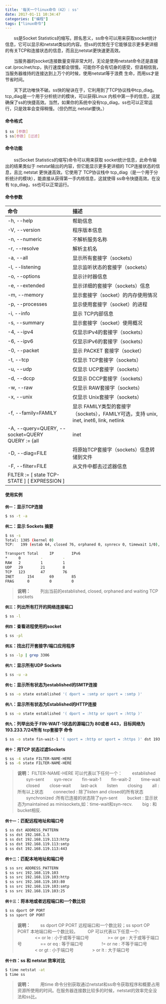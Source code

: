 ```yaml
---
title: '每天一个linux命令（42）: ss'
date: 2017-01-11 10:34:47
categories: ["编程"]
tags: ["linux命令"]
---
```

　　ss是Socket Statistics的缩写。顾名思义，ss命令可以用来获取socket统计信息，它可以显示和netstat类似的内容。但ss的优势在于它能够显示更多更详细的有关TCP和连接状态的信息，而且比netstat更快速更高效。
<!--more -->
　　当服务器的socket连接数量变得非常大时，无论是使用netstat命令还是直接cat /proc/net/tcp，执行速度都会很慢。可能你不会有切身的感受，但请相信我，当服务器维持的连接达到上万个的时候，使用netstat等于浪费 生命，而用ss才是节省时间。

　　天下武功唯快不破。ss快的秘诀在于，它利用到了TCP协议栈中tcp_diag。tcp_diag是一个用于分析统计的模块，可以获得Linux 内核中第一手的信息，这就确保了ss的快捷高效。当然，如果你的系统中没有tcp_diag，ss也可以正常运行，只是效率会变得稍慢。（但仍然比 netstat要快。）
#### 命令格式
```bash
$ ss [参数]
$ ss[参数] [过滤]
```
#### 命令功能
　　ss(Socket Statistics的缩写)命令可以用来获取 socket统计信息，此命令输出的结果类似于 netstat输出的内容，但它能显示更多更详细的 TCP连接状态的信息，且比 netstat 更快速高效。它使用了 TCP协议栈中 tcp_diag（是一个用于分析统计的模块），能直接从获得第一手内核信息，这就使得 ss命令快捷高效。在没有 tcp_diag，ss也可以正常运行。
#### 命令参数
| 命令 | 描述     |
| :------------- | :------------- |
| -h, --help | 帮助信息 |
| -V, --version | 程序版本信息 |
| -n, --numeric | 不解析服务名称 |
| -r, --resolve | 解析主机名 |
| -a, --all | 显示所有套接字（sockets） |
| -l, --listening | 显示监听状态的套接字（sockets） |
| -o, --options | 显示计时器信息 |
| -e, --extended | 显示详细的套接字（sockets）信息 |
| -m, --memory | 显示套接字（socket）的内存使用情况 |
| -p, --processes | 显示使用套接字（socket）的进程 |
| -i, --info | 显示 TCP内部信息 |
| -s, --summary | 显示套接字（socket）使用概况 |
| -4, --ipv4 | 仅显示IPv4的套接字（sockets） |
| -6, --ipv6 | 仅显示IPv6的套接字（sockets） |
| -0, --packet | 显示 PACKET 套接字（socket） |
| -t, --tcp | 仅显示 TCP套接字（sockets） |
| -u, --udp | 仅显示 UCP套接字（sockets） |
| -d, --dccp | 仅显示 DCCP套接字（sockets） |
| -w, --raw | 仅显示 RAW套接字（sockets） |
| -x, --unix | 仅显示 Unix套接字（sockets） |
| -f, --family=FAMILY | 显示 FAMILY类型的套接字（sockets），FAMILY可选，支持  unix, inet, inet6, link, netlink |
| -A, --query=QUERY, --socket=QUERY<br/>QUERY := {all|inet|tcp|udp|raw|unix|packet|netlink}[,QUERY] |  |
| -D, --diag=FILE | 将原始TCP套接字（sockets）信息转储到文件 |
| -F, --filter=FILE | 从文件中都去过滤器信息 |
| FILTER := [ state TCP-STATE ] [ EXPRESSION ] |  |

#### 使用实例
**`例一`：显示TCP连接**
```bash
$ ss -t -a
```
**`例二`：显示 Sockets 摘要**
```bash
$ ss -s
Total: 1385 (kernel 0)
TCP:   199 (estab 64, closed 76, orphaned 0, synrecv 0, timewait 1/0), ports 0

Transport Total     IP        IPv6
*	  0         -         -        
RAW	  2         1         1        
UDP	  29        21        8        
TCP	  123       47        76       
INET	  154       69        85       
FRAG	  0         0         0  
```
>**说明：**
　　列出当前的established, closed, orphaned and waiting TCP sockets

**`例三`：列出所有打开的网络连接端口**
```bash
$ ss -l
```
**`例四`：查看进程使用的socket**
```bash
$ ss -pl
```
**`例五`：找出打开套接字/端口应用程序**
```bash
$ ss -lp | grep 3306
```
**`例六`：显示所有UDP Sockets**
```bash
$ ss -u -a
```
**`例七`：显示所有状态为established的SMTP连接**
```bash
$ ss -o state established '( dport = :smtp or sport = :smtp )'
```
**`例八`：显示所有状态为Established的HTTP连接**
```bash
$ ss -o state established '( dport = :http or sport = :http )'
```
**`例九`：列举出处于 FIN-WAIT-1状态的源端口为 80或者 443，目标网络为 193.233.7/24所有 tcp套接字
命令**
```bash
$ ss -o state fin-wait-1 '( sport = :http or sport = :https )' dst 193.233.7/24
```
**`例十`：用TCP 状态过滤Sockets**
```bash
$ ss -4 state FILTER-NAME-HERE
$ ss -6 state FILTER-NAME-HERE
```
>**说明：**
FILTER-NAME-HERE 可以代表以下任何一个：
　　established
　　syn-sent
　　syn-recv
　　fin-wait-1
　　fin-wait-2
　　time-wait
　　closed
　　close-wait
　　last-ack
　　listen
　　closing
　　all : 所有以上状态
　　connected : 除了listen and closed的所有状态
　　synchronized :所有已连接的状态除了syn-sent
　　bucket : 显示状态为maintained as minisockets,如：time-wait和syn-recv.
　　big : 和bucket相反.

**`例十一`：匹配远程地址和端口号**
```bash
$ ss dst ADDRESS_PATTERN
$ ss dst 192.168.1.5
$ ss dst 192.168.119.113:http
$ ss dst 192.168.119.113:smtp
$ ss dst 192.168.119.113:443
```
**`例十二`：匹配本地地址和端口号**
```bash
$ ss src ADDRESS_PATTERN
$ ss src 192.168.119.103
$ ss src 192.168.119.103:http
$ ss src 192.168.119.103:80
$ ss src 192.168.119.103:smtp
$ ss src 192.168.119.103:25
```
**`例十三`：将本地或者远程端口和一个数比较**
```bash
$ ss dport OP PORT
$ ss sport OP PORT
```
>**说明：**
　　ss dport OP PORT 远程端口和一个数比较；ss sport OP PORT 本地端口和一个数比较。
　　OP 可以代表以下任意一个:
　　　　<= or le : 小于或等于端口号
　　　　>= or ge : 大于或等于端口号
　　　　== or eq : 等于端口号
　　　　!= or ne : 不等于端口号
　　　　< or gt : 小于端口号
　　　　> or lt : 大于端口号

**`例十四`：ss 和 netstat 效率对比**
```bash
$ time netstat -at
$ time ss
```
>**说明：**
　　用time 命令分别获取通过netstat和ss命令获取程序和概要占用资源所使用的时间。在服务器连接数比较多的时候，netstat的效率完全没法和ss比。

